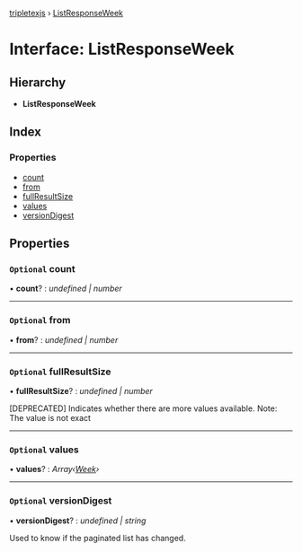 [tripletexjs](../README.md) › [ListResponseWeek](listresponseweek.md)

# Interface: ListResponseWeek

## Hierarchy

* **ListResponseWeek**

## Index

### Properties

* [count](listresponseweek.md#optional-count)
* [from](listresponseweek.md#optional-from)
* [fullResultSize](listresponseweek.md#optional-fullresultsize)
* [values](listresponseweek.md#optional-values)
* [versionDigest](listresponseweek.md#optional-versiondigest)

## Properties

### `Optional` count

• **count**? : *undefined | number*

___

### `Optional` from

• **from**? : *undefined | number*

___

### `Optional` fullResultSize

• **fullResultSize**? : *undefined | number*

[DEPRECATED] Indicates whether there are more values available. Note: The value is not exact

___

### `Optional` values

• **values**? : *Array‹[Week](week.md)›*

___

### `Optional` versionDigest

• **versionDigest**? : *undefined | string*

Used to know if the paginated list has changed.
